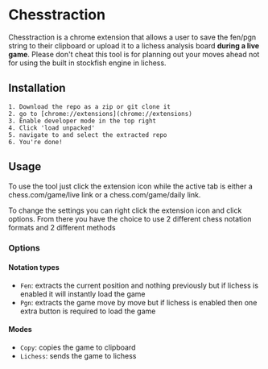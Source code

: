 # Chesstraction

Chesstraction is a chrome extension that allows a user to save the fen/pgn string to their clipboard or upload it to a lichess analysis board **during a live game**. Please don't cheat this tool is for planning out your moves ahead not for using the built in stockfish engine in lichess.

## Installation
```
1. Download the repo as a zip or git clone it
2. go to [chrome://extensions](chrome://extensions)
3. Enable developer mode in the top right
4. Click 'load unpacked'
5. navigate to and select the extracted repo
6. You're done!
```

## Usage
To use the tool just click the extension icon while the active tab is either a chess.com/game/live link or a chess.com/game/daily link.

To change the settings you can right click the extension icon and click options.
From there you have the choice to use 2 different chess notation formats and 2 different methods

### Options
#### Notation types
 - `Fen`: extracts the current position and nothing previously but if lichess is enabled it will instantly load the game
 - `Pgn`: extracts the game move by move but if lichess is enabled then one extra button is required to load the game

#### Modes
 - `Copy`: copies the game to clipboard
 - `Lichess`: sends the game to lichess
